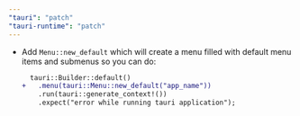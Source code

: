 ```yaml
---
"tauri": "patch"
"tauri-runtime": "patch"
---
```


* Add `Menu::new_default` which will create a menu filled with default menu items and submenus so you can do:
    ```diff
      tauri::Builder::default()
    +   .menu(tauri::Menu::new_default("app_name"))
        .run(tauri::generate_context!())
        .expect("error while running tauri application");
    ```
